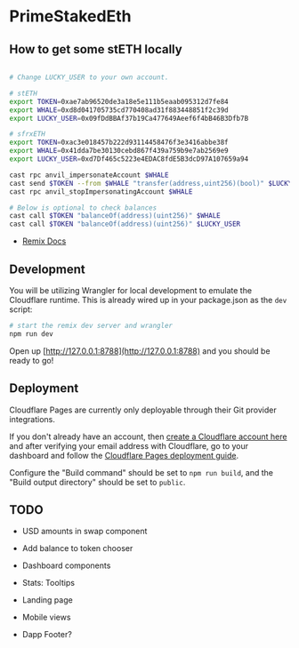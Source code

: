 # PrimeStakedEth

## How to get some stETH locally

```sh

# Change LUCKY_USER to your own account.

# stETH
export TOKEN=0xae7ab96520de3a18e5e111b5eaab095312d7fe84
export WHALE=0xd8d041705735cd770408ad31f883448851f2c39d
export LUCKY_USER=0x09fDdBBAf37b19Ca477649Aeef6f4bB46B3Dfb7B

# sfrxETH
export TOKEN=0xac3e018457b222d93114458476f3e3416abbe38f
export WHALE=0x41dda7be30130cebd867f439a759b9e7ab2569e9
export LUCKY_USER=0xd7Df465c5223e4EDAC8fdE5B3dcD97A107659a94

cast rpc anvil_impersonateAccount $WHALE
cast send $TOKEN --from $WHALE "transfer(address,uint256)(bool)" $LUCKY_USER 10000000000000000000 --unlocked
cast rpc anvil_stopImpersonatingAccount $WHALE

# Below is optional to check balances
cast call $TOKEN "balanceOf(address)(uint256)" $WHALE
cast call $TOKEN "balanceOf(address)(uint256)" $LUCKY_USER
```

- [Remix Docs](https://remix.run/docs)

## Development

You will be utilizing Wrangler for local development to emulate the Cloudflare
runtime. This is already wired up in your package.json as the `dev` script:

```sh
# start the remix dev server and wrangler
npm run dev
```

Open up [http://127.0.0.1:8788](http://127.0.0.1:8788) and you should be ready
to go!

## Deployment

Cloudflare Pages are currently only deployable through their Git provider
integrations.

If you don't already have an account, then
[create a Cloudflare account here](https://dash.cloudflare.com/sign-up/pages)
and after verifying your email address with Cloudflare, go to your dashboard and
follow the
[Cloudflare Pages deployment guide](https://developers.cloudflare.com/pages/framework-guides/deploy-anything).

Configure the "Build command" should be set to `npm run build`, and the "Build
output directory" should be set to `public`.

## TODO

- USD amounts in swap component

- Add balance to token chooser
- Dashboard components
- Stats: Tooltips
- Landing page
- Mobile views
- Dapp Footer?
